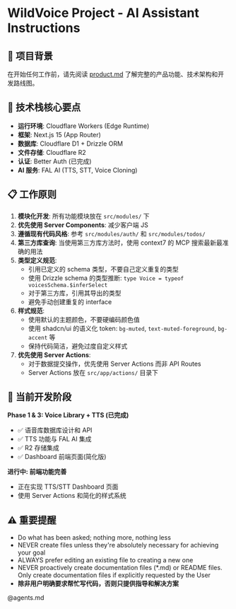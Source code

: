 # WildVoice Project - AI Assistant Instructions

## 📖 项目背景
在开始任何工作前，请先阅读 [product.md](product.md) 了解完整的产品功能、技术架构和开发路线图。

## 🔧 技术栈核心要点
- **运行环境**: Cloudflare Workers (Edge Runtime)
- **框架**: Next.js 15 (App Router)
- **数据库**: Cloudflare D1 + Drizzle ORM
- **文件存储**: Cloudflare R2
- **认证**: Better Auth (已完成)
- **AI 服务**: FAL AI (TTS, STT, Voice Cloning)

## 📋 工作原则
1. **模块化开发**: 所有功能模块放在 `src/modules/` 下
2. **优先使用 Server Components**: 减少客户端 JS
3. **遵循现有代码风格**: 参考 `src/modules/auth/` 和 `src/modules/todos/`
4. **第三方库查询**: 当使用第三方库方法时，使用 context7 的 MCP 搜索最新最准确的用法
5. **类型定义规范**:
   - 引用已定义的 schema 类型，不要自己定义重复的类型
   - 使用 Drizzle schema 的类型推断: `type Voice = typeof voicesSchema.$inferSelect`
   - 对于第三方库，引用其导出的类型
   - 避免手动创建重复的 interface
6. **样式规范**:
   - 使用默认的主题颜色，不要硬编码颜色值
   - 使用 shadcn/ui 的语义化 token: `bg-muted`, `text-muted-foreground`, `bg-accent` 等
   - 保持代码简洁，避免过度自定义样式
7. **优先使用 Server Actions**:
   - 对于数据提交操作，优先使用 Server Actions 而非 API Routes
   - Server Actions 放在 `src/app/actions/` 目录下

## 🎯 当前开发阶段
**Phase 1 & 3: Voice Library + TTS (已完成)**
- ✅ 语音库数据库设计和 API
- ✅ TTS 功能与 FAL AI 集成
- ✅ R2 存储集成
- ✅ Dashboard 前端页面(简化版)

**进行中: 前端功能完善**
- 正在实现 TTS/STT Dashboard 页面
- 使用 Server Actions 和简化的样式系统

## ⚠️ 重要提醒
- Do what has been asked; nothing more, nothing less
- NEVER create files unless they're absolutely necessary for achieving your goal
- ALWAYS prefer editing an existing file to creating a new one
- NEVER proactively create documentation files (*.md) or README files. Only create documentation files if explicitly requested by the User
- **除非用户明确要求帮忙写代码，否则只提供指导和解决方案**

@agents.md